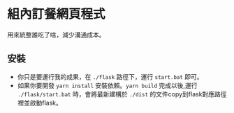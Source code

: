 # 組內訂餐網頁程式

用來統整誰吃了啥，減少溝通成本。

## 安裝
- 你只是要運行我的成果，在 `./flask` 路徑下，運行 `start.bat` 即可。
- 如果你要開發 `yarn install` 安裝依賴。`yarn build` 完成以後,運行 `./flask/start.bat` 時，會將最新建構於 `./dist` 的文件copy到flask對應路徑裡並啟動flask。